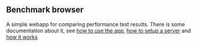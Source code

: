 ## Benchmark browser

A simple webapp for comparing performance test results. There is some documentation about it, see [how to use the app](docs/usage.md), [how to setup a server](docs/setup.md) and [how it works](docs/how_it_works.md)

